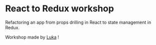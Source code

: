 # React to Redux workshop

Refactoring an app from props drilling in React to state management in Redux.

Workshop made by [Luka](https://github.com/LukaB15) !
